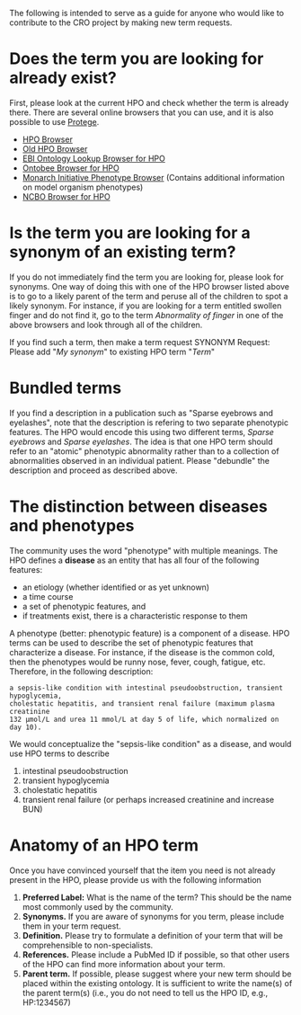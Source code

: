 The following is intended to serve as a guide for anyone who would like to contribute to the CRO project by making new term requests.

# Does the term you are looking for already exist?
First, please look at the current HPO and check whether the term is already there. There are several online browsers that you can use, and it is also possible to use [Protege](http://protege.stanford.edu/).
* [HPO Browser](https://hpo.jax.org/app/)
* [Old HPO Browser](http://compbio.charite.de/hpoweb/showterm?id=HP:0000118)
* [EBI Ontology Lookup Browser for HPO](https://www.ebi.ac.uk/ols/ontologies/hp)
* [Ontobee Browser for HPO](http://www.ontobee.org/ontology/HP)
* [Monarch Initiative Phenotype Browser](https://monarchinitiative.org/phenotype) (Contains additional information on model organism phenotypes)
* [NCBO Browser for HPO](https://bioportal.bioontology.org/ontologies/HP/?p=classes&conceptid=root)

# Is the term you are looking for a synonym of an existing term?
If you do not immediately find the term you are looking for, please look for synonyms. One way of doing this with one of the HPO browser listed above is to go to a likely parent of the term and peruse all of the children to spot a likely synonym. For instance, if you are looking for a term entitled swollen finger and do not find it, go to the term _Abnormality of finger_ in one of the above browsers and look through all of the children.

If you find such a term, then make a term request SYNONYM Request: Please add "_My synonym_" to existing HPO term "_Term_"

# Bundled terms
If you find a description in a publication such as "Sparse eyebrows and eyelashes", note that the description is refering to two separate phenotypic features. The HPO would encode this using two different terms, _Sparse eyebrows_ and _Sparse eyelashes_. The idea is that one HPO term should refer to an "atomic" phenotypic abnormality rather than to a collection of abnormalities observed in an individual patient. Please "debundle" the description and proceed as described above.

# The distinction between diseases and phenotypes
The community uses the word "phenotype" with multiple meanings. The HPO defines a **disease** as an entity that has all four of the following features:
- an etiology (whether identified or as yet unknown)
- a time course
- a set of phenotypic features, and 
- if treatments exist, there is a characteristic response to them

A phenotype (better: phenotypic feature) is a component of a disease. HPO terms can be used to describe the set of phenotypic features that characterize a disease. For instance, if the disease is the common cold, then the phenotypes would be runny nose, fever, cough, fatigue, etc. Therefore, in the following description:
```
a sepsis-like condition with intestinal pseudoobstruction, transient hypoglycemia, 
cholestatic hepatitis, and transient renal failure (maximum plasma creatinine 
132 μmol/L and urea 11 mmol/L at day 5 of life, which normalized on day 10).
```
We would conceptualize the "sepsis-like condition" as a disease, and would use HPO terms to describe

1. intestinal pseudoobstruction
2. transient hypoglycemia
3. cholestatic hepatitis
4. transient renal failure (or perhaps increased creatinine and increase BUN)

# Anatomy of an HPO term
Once you have convinced yourself that the item you need is not already present in the HPO, please provide us with the following information

1. **Preferred Label:** What is the name of the term? This should be the name most commonly used by the community.
2. **Synonyms.** If you are aware of synonyms for you term, please include them in your term request.
3. **Definition.** Please try to formulate a definition of your term that will be comprehensible to non-specialists.
4. **References.** Please include a PubMed ID if possible, so that other users of the HPO can find more information about your term.
5. **Parent term.** If possible, please suggest where your new term should be placed within the existing ontology. It is sufficient to write the name(s) of the parent term(s) (i.e., you do not need to tell us the HPO ID, e.g., HP:1234567)
